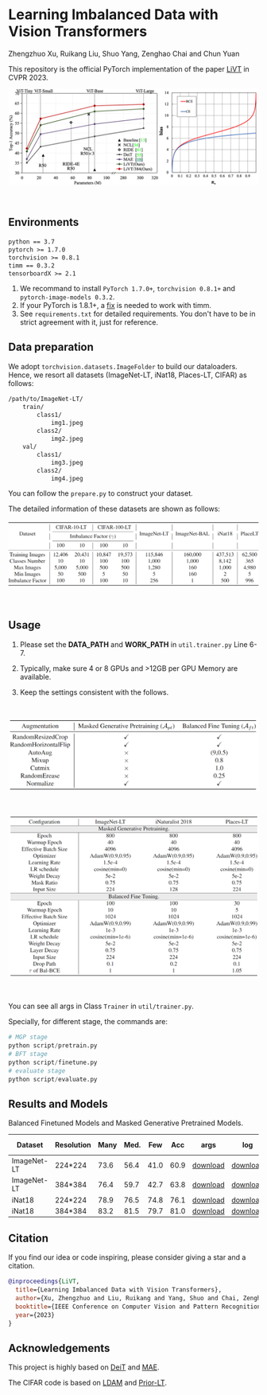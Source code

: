 # Learning Imbalanced Data with Vision Transformers

Zhengzhuo Xu, Ruikang Liu, Shuo Yang, Zenghao Chai and Chun Yuan

This repository is the official PyTorch implementation of the paper [LiVT](https://arxiv.org/abs/2212.02015) in CVPR 2023.
&nbsp;
<p align="center">
<img src='assets/teaser.png'>
</p>
&nbsp;

## Environments

```shell
python == 3.7
pytorch >= 1.7.0
torchvision >= 0.8.1
timm == 0.3.2
tensorboardX >= 2.1
```
1. We recommand to install `PyTorch 1.7.0+`, `torchvision 0.8.1+` and `pytorch-image-models 0.3.2`.
2. If your PyTorch is 1.8.1+, a [fix](https://github.com/huggingface/pytorch-image-models/issues/420) is needed to work with timm.
3. See `requirements.txt` for detailed requirements. You don't have to be in strict agreement with it, just for reference.

## Data preparation

We adopt `torchvision.datasets.ImageFolder` to build our dataloaders. Hence, we resort all datasets (ImageNet-LT, iNat18, Places-LT, CIFAR) as follows:

```shell
/path/to/ImageNet-LT/
    train/
        class1/
            img1.jpeg
        class2/
            img2.jpeg
    val/
        class1/
            img3.jpeg
        class2/
            img4.jpeg
```
You can follow the `prepare.py` to construct your dataset.

The detailed information of these datasets are shown as follows:
&nbsp;
<p align="center">
<img src='assets/dataset_info.png'>
</p>
&nbsp;

## Usage

1. Please set the **DATA_PATH** and **WORK_PATH** in `util.trainer.py` Line 6-7.

2. Typically, make sure 4 or 8 GPUs and >12GB per GPU Memory are available.

3. Keep the settings consistent with the follows.

&nbsp;
<p align="center">
<img src='assets/augmentation.png'>
</p>
&nbsp;
<p align="center">
<img src='assets/hyper.png'>
</p>
&nbsp;


You can see all args in Class `Trainer` in `util/trainer.py`. 

Specially, for different stage, the commands are:

```python
# MGP stage
python script/pretrain.py
# BFT stage
python script/finetune.py
# evaluate stage
python script/evaluate.py
```
## Results and Models

Balanced Finetuned Models and Masked Generative Pretrained Models.

<table class="tg">
<thead>
  <tr>
    <th class="tg-nrix">Dataset</th>
    <th class="tg-nrix">Resolution</th>
    <th class="tg-nrix">Many</th>
    <th class="tg-nrix">Med.</th>
    <th class="tg-nrix">Few</th>
    <th class="tg-nrix">Acc</th>
    <th class="tg-nrix">args</th>
    <th class="tg-nrix">log</th>
    <th class="tg-nrix">ckpt</th>
    <th class="tg-nrix">MGP ckpt</th>
  </tr>
</thead>
<tbody> 
  <tr>
    <td class="tg-57iy">ImageNet-LT</td>
    <td class="tg-57iy">224*224</td>
    <td class="tg-57iy">73.6</td>
    <td class="tg-57iy">56.4</td>
    <td class="tg-57iy">41.0</td>
    <td class="tg-57iy">60.9</td>
    <td class="tg-57iy"><a href="https://drive.google.com/file/d/1v-aofP9XohtlVhqV-OZT_V6KOOx486Rd/view?usp=share_link">download</a></td>
    <td class="tg-57iy"><span style="color:#000"><a href="https://drive.google.com/file/d/1ZOnx67skoH7vBEgKWhPzM8RSBcbz-GtX/view?usp=share_link">download</a></td>
    <td class="tg-57iy"><span style="color:#000"><a href="https://drive.google.com/file/d/1em86e9VHlfZy9aWgJqy6-H2primsNJKW/view?usp=share_link">download</a></td>
    <td class="tg-57iy" rowspan="2"><a href="https://drive.google.com/file/d/1vAbWTZWEofOvdvun2sfAH7K9aBbnG0Co/view?usp=share_link">Res_224</a></td>
  </tr>
  <tr>
    <td class="tg-nrix">ImageNet-LT</td>
    <td class="tg-nrix">384*384</td>
    <td class="tg-nrix">76.4</td>
    <td class="tg-nrix">59.7</td>
    <td class="tg-nrix">42.7</td>
    <td class="tg-nrix">63.8</td>
    <td class="tg-nrix"><span style="color:#000"><a href="https://drive.google.com/file/d/1sTZYVXJDnGHyyKOhoYRzKoqRK6EyHrkp/view?usp=share_link">download</a></span></td>
    <td class="tg-nrix"><span style="color:#000"><a href="https://drive.google.com/file/d/1Zm3Han6_6KVQFdh2Ftr0qHqcC-EbrIGp/view?usp=share_link">download</a></span></td>
    <td class="tg-nrix"><span style="color:#000"><a href="https://drive.google.com/file/d/1lOoOvJtBycij7wqqP47vzQFHWX0_Q7II/view?usp=share_link">download</a></span></td>
  </tr>
  <tr>
    <td class="tg-57iy">iNat18</td>
    <td class="tg-57iy">224*224</td>
    <td class="tg-57iy">78.9</td>
    <td class="tg-57iy">76.5</td>
    <td class="tg-57iy">74.8</td>
    <td class="tg-57iy">76.1</td>
    <td class="tg-57iy"><a href="https://drive.google.com/file/d/1fSb0HH1qlfEbfnWEehdrbIWZjI8MHJGY/view?usp=share_link">download</a></td>
    <td class="tg-57iy"><span style="color:#000"><a href="https://drive.google.com/file/d/1TMMKKRvLJzlV-AeA1pKHDQV3nVLJI5W1/view?usp=share_link">download</a></span></td>
    <td class="tg-57iy"><span style="color:#000"><a href="https://drive.google.com/file/d/1ArJfsdVMrl8wU2FTgD-5X8KyQnQRC16X/view?usp=share_link">download</a></span></td>
    <td class="tg-57iy" rowspan="2"><a href="https://drive.google.com/file/d/1iKJRd_k08ye2sHteAi55ZFG8tFk-1YdB/view?usp=share_link">Res_128</a></td>
  </tr>
  <tr>
    <td class="tg-nrix">iNat18</td>
    <td class="tg-nrix">384*384</td>
    <td class="tg-nrix">83.2</td>
    <td class="tg-nrix">81.5</td>
    <td class="tg-nrix">79.7</td>
    <td class="tg-nrix">81.0</td>
    <td class="tg-nrix"><span style="color:#000"><a href="https://drive.google.com/file/d/1dSdO2ImAMBUiwsCSi9XlyKQ7H3Ee93Zq/view?usp=share_link">download</a></span></td>
    <td class="tg-nrix"><span style="color:#000"><a href="https://drive.google.com/file/d/19xxTmlnaxrkXCTQoWFDCuN4RsLE8bE6f/view?usp=share_link">download</a></span></td>
    <td class="tg-nrix"><span style="color:#000"><a href="https://drive.google.com/file/d/1dpVbiK1ajmLdvt9Xmo7xOCGdIe56_QZE/view?usp=share_link">download</a></span></td>
  </tr>
</tbody>
</table>


## Citation
If you find our idea or code inspiring, please consider giving a star and a citation.
```bibtex
@inproceedings{LiVT,
  title={Learning Imbalanced Data with Vision Transformers},
  author={Xu, Zhengzhuo and Liu, Ruikang and Yang, Shuo and Chai, Zenghao and Yuan, Chun},
  booktitle={IEEE Conference on Computer Vision and Pattern Recognition (CVPR)},
  year={2023}
}
```

## Acknowledgements
This project is highly based on [DeiT](https://github.com/facebookresearch/deit) and [MAE](https://github.com/facebookresearch/mae).

The CIFAR code is based on [LDAM](https://github.com/kaidic/LDAM-DRW) and [Prior-LT](https://github.com/XuZhengzhuo/Prior-LT).

